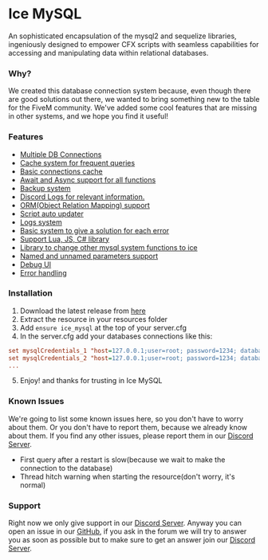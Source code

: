 # Ice MySQL
An sophisticated encapsulation of the mysql2 and sequelize libraries, ingeniously designed to empower CFX scripts with seamless capabilities for accessing and manipulating data within relational databases.
### Why?
We created this database connection system because, even though there are good solutions out there, we wanted to bring something new to the table for the FiveM community. We've added some cool features that are missing in other systems, and we hope you find it useful!
### Features
- [Multiple DB Connections](docs/features/MultipleDB.mkd)
- [Cache system for frequent queries](docs/features/CacheSystem.mkd)
- [Basic connections cache](docs/features/BasicCache.mkd)
- [Await and Async support for all functions](docs/features/AwaitAsync.mkd)
- [Backup system](docs/features/BackupSystem.mkd)
- [Discord Logs for relevant information.](docs/features/DiscordLogs.mkd)
- [ORM(Object Relation Mapping) support](docs/features/ORM.mkd)
- [Script auto updater](docs/features/ScriptUpdater.mkd)
- [Logs system](docs/features/LogsSystem.mkd)
- [Basic system to give a solution for each error](docs/features/BasicErrorSystem.mkd)
- [Support Lua, JS, C# library](docs/features/SupportLuaJS.mkd)
- [Library to change other mysql system functions to ice](docs/features/ChangeOtherSystem.mkd)
- [Named and unnamed parameters support](docs/features/NamedParameters.mkd)
- [Debug UI](docs/features/DebugUI.mkd)
- [Error handling](docs/features/ErrorHandling.mkd)
### Installation
1. Download the latest release from [here](https://github.com/IceSystem/ice_mysql/releases/latest)
2. Extract the resource in your resources folder
3. Add `ensure ice_mysql` at the top of your server.cfg
4. In the server.cfg add your databases connections like this:
```cfg
set mysqlCredentials_1 "host=127.0.0.1;user=root; password=1234; database=fxserver; port=3306"
set mysqlCredentials_2 "host=127.0.0.1;user=root; password=1234; database=fxserver; port=3306"
...
```
5. Enjoy! and thanks for trusting in Ice MySQL
### Known Issues
We're going to list some known issues here, so you don't have to worry about them. Or you don't have to report them, because we already know about them. If you find any other issues, please report them in our [Discord Server](https://discord.gg/3DhEgXAX2U). 
- First query after a restart is slow(because we wait to make the connection to the database)
- Thread hitch warning when starting the resource(don't worry, it's normal)
### Support
Right now we only give support in our [Discord Server](https://discord.gg/3DhEgXAX2U). Anyway you can open an issue in our [GitHub](https://github.com/IceSystem/ice_mysql/issues), if you ask in the forum we will try to answer you as soon as possible but to make sure to get an answer join our [Discord Server](https://discord.gg/3DhEgXAX2U).